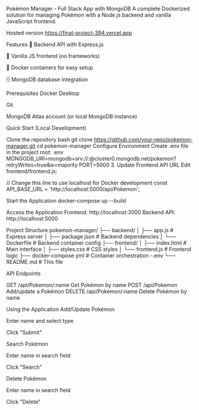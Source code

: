 Pokémon Manager - Full Stack App with MongoDB A complete Dockerized solution for managing Pokémon with a Node.js backend and vanilla JavaScript frontend.

Hosted version https://final-project-394.vercel.app

Features 🚀 Backend API with Express.js

🎨 Vanilla JS frontend (no frameworks)

🐳 Docker containers for easy setup

🗄️ MongoDB database integration

Prerequisites Docker Desktop

Git

MongoDB Atlas account (or local MongoDB instance)

Quick Start (Local Development)

Clone the repository bash git clone https://github.com/your-repo/pokemon-manager.git cd pokemon-manager
Configure Environment Create .env file in the project root:
.env MONGODB_URI=mongodb+srv://:@cluster0.mongodb.net/pokemon?retryWrites=true&w=majority PORT=5000 3. Update Frontend API URL Edit frontend/frontend.js:

// Change this line to use localhost for Docker development const API_BASE_URL = 'http://localhost:5000/api/Pokemon';

Start the Application docker-compose up --build

Access the Application Frontend: http://localhost:3000 Backend API: http://localhost:5000

Project Structure pokemon-manager/ ├── backend/ │ ├── app.js # Express server │ ├── package.json # Backend dependencies │ └── Dockerfile # Backend container config ├── frontend/ │ ├── index.html # Main interface │ ├── styles.css # CSS styles │ └── frontend.js # Frontend logic ├── docker-compose.yml # Container orchestration -.env └── README.md # This file

API Endpoints

GET /api/Pokemon/:name Get Pokémon by name POST /api/Pokemon Add/update a Pokémon DELETE /api/Pokemon/:name Delete Pokémon by name

Using the Application Add/Update Pokémon

Enter name and select type

Click "Submit"

Search Pokémon

Enter name in search field

Click "Search"

Delete Pokémon

Enter name in search field

Click "Delete"
